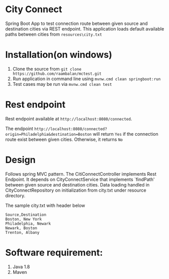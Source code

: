 # City Connect
Spring Boot App to test connection route between given source and destination cities via REST endpoint.
This application loads default available paths between cities from `resources\city.txt`
# Installation(on windows)
1. Clone the source from `git clone https://github.com/raambalan/mctest.git`
2. Run application in command line using `mvnw.cmd clean springboot:run`
3. Test cases may be run via `mvnw.cmd clean test` 

# Rest endpoint
Rest endpoint available at `http://localhost:8080/connected`. 

The endpoint `http://localhost:8080/connected?origin=Philadelphia&destination=Boston` will return `Yes` 
if the connection route exist between given cities. Otherwise, it returns `No`

# Design
Follows spring  MVC pattern. The CitiConnectController implements Rest Endpoint. It depends on CityConnectService 
that implements `findPath' between given source and destination cities.
Data loading handled in CityConnectRepository on initialization from  city.txt under resource directory.

 The sample city.txt  with header below 
 ```source,destination
 Source,Destination
 Boston, New York
 Philadelphia, Newark
 Newark, Boston
 Trenton, Albany
```
# Software requirement:
1. Java 1.8
2. Maven

